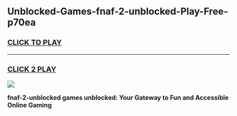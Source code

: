 
## Unblocked-Games-fnaf-2-unblocked-Play-Free-p70ea
<h3>
<a href="https://premium76.site?title=fnaf-2-unblocked&ref=18A1">CLICK TO PLAY</a></h3>
<hr>

<h3>
<a href="https://premium76.site?title=fnaf-2-unblocked&ref=18A1">CLICK 2 PLAY</a>
  
</h3>

<a href="https://premium76.site?title=fnaf-2-unblocked&ref=18A1"><img src="https://clearcache.store/games.png"></a>


**fnaf-2-unblocked games unblocked: Your Gateway to Fun and Accessible Online Gaming**
